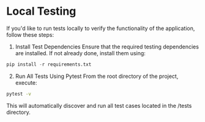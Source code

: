 
# Local Testing
If you'd like to run tests locally to verify the functionality of the application, follow these steps:

1. Install Test Dependencies
Ensure that the required testing dependencies are installed. If not already done, install them using:
```python
pip install -r requirements.txt
```
2. Run All Tests Using Pytest
From the root directory of the project, execute:
```bash
pytest -v
```

This will automatically discover and run all test cases located in the /tests directory.